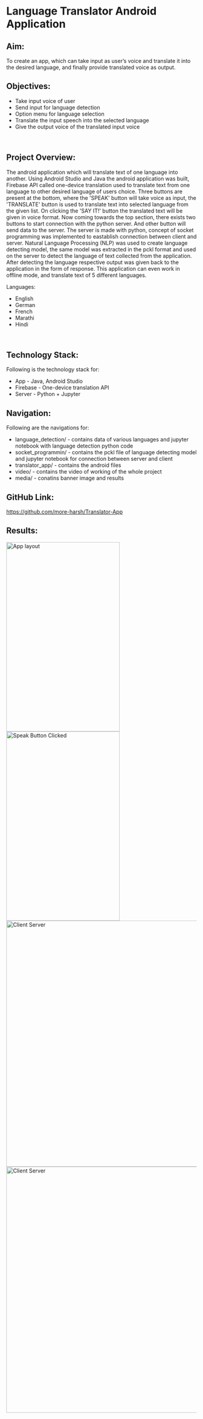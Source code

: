 <h1> Language Translator Android Application </h1>

<h2>Aim:</h2>
<p> To create an app, which can take input as user’s voice and translate it into the desired language, and finally provide translated voice as output. </p>

<h2>Objectives:</h2>  

* Take input voice of user
* Send input for language detection
* Option menu for language selection
* Translate the input speech into the selected language
* Give the output voice of the translated input voice

<br />
<h2>Project Overview:</h2>
<p> The android application which will translate text of one language into another. Using Android Studio and Java the android application was built,
Firebase API called one-device translation used to translate text from one language to other desired language of users choice. Three buttons are present
at the bottom, where the 'SPEAK' button will take voice as input, the 'TRANSLATE' button is used to translate text into selected language from the given list.
On clicking the 'SAY IT!' button the translated text will be given in voice format. Now coming towards the top section, there exists two buttons to start connection
with the python server. And other button will send data to the server. The server is made with python, concept of socket programming was implemented to eastablish 
connection between client and server. Natural Language Processing (NLP) was used to create language detecting model, the same model was extracted in the pckl format
and used on the server to detect the language of text collected from the application. After detecting the language respective output was given back to the application
in the form of response. This application can even work in offline mode, and translate text of 5 different languages.</p>
<p> Languages: </p>

* English
* German
* French
* Marathi
* Hindi

<br />
<h2>Technology Stack:</h2>
Following is the technology stack for:

* App - Java, Android Studio
* Firebase - One-device translation API
* Server - Python + Jupyter


<h2>Navigation:</h2>
Following are the navigations for:

* language_detection/ - contains data of various languages and jupyter notebook with language detection python code 
* socket_programmin/ - contains the pckl file of language detecting model and jupyter notebook for connection between server and client
* translator_app/ - contains the android files
* video/ - contains the video of working of the whole project
* media/ - conatins banner image and results
 
 
<h2>GitHub Link: </h2>
<a href="https://github.com/more-harsh/Translator-App"> https://github.com/more-harsh/Translator-App </a>
<br />

<h2>Results:</h2>
<img src="media/Banner.png" alt="App layout"  width="300" height="500" /> <img src="media/speak.jpg" alt="Speak Button Clicked" width="300" height="500" />
<br />
<img src="media/client_server.jpg" alt="Client Server" width="850" height="650"/>
<br />
<img src="media/client_server1.jpg" alt="Client Server" width="850" height="650"/>
<br />
<br />
